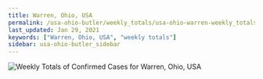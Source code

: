 ```yaml
---
title: Warren, Ohio, USA
permalink: /usa-ohio-butler/weekly_totals/usa-ohio-warren-weekly_totals.html
last_updated: Jan 29, 2021
keywords: ["Warren, Ohio, USA", "weekly totals"]
sidebar: usa-ohio-butler_sidebar
---
```


![Weekly Totals of Confirmed Cases for Warren, Ohio, USA](/covid_tracker/images/graphs/usa-ohio-warren-weekly_totals_graph.png)
